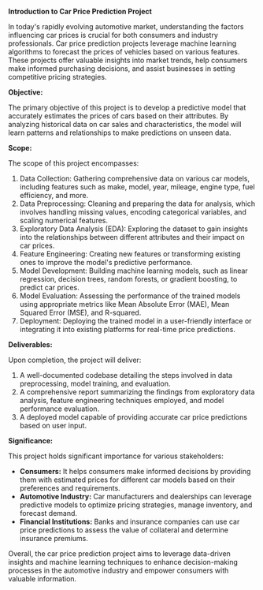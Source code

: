 **Introduction to Car Price Prediction Project**

In today's rapidly evolving automotive market, understanding the factors influencing car prices is crucial for both consumers and industry professionals. Car price prediction projects leverage machine learning algorithms to forecast the prices of vehicles based on various features. These projects offer valuable insights into market trends, help consumers make informed purchasing decisions, and assist businesses in setting competitive pricing strategies.

**Objective:**

The primary objective of this project is to develop a predictive model that accurately estimates the prices of cars based on their attributes. By analyzing historical data on car sales and characteristics, the model will learn patterns and relationships to make predictions on unseen data.

**Scope:**

The scope of this project encompasses:

1. Data Collection: Gathering comprehensive data on various car models, including features such as make, model, year, mileage, engine type, fuel efficiency, and more.
2. Data Preprocessing: Cleaning and preparing the data for analysis, which involves handling missing values, encoding categorical variables, and scaling numerical features.
3. Exploratory Data Analysis (EDA): Exploring the dataset to gain insights into the relationships between different attributes and their impact on car prices.
4. Feature Engineering: Creating new features or transforming existing ones to improve the model's predictive performance.
5. Model Development: Building machine learning models, such as linear regression, decision trees, random forests, or gradient boosting, to predict car prices.
6. Model Evaluation: Assessing the performance of the trained models using appropriate metrics like Mean Absolute Error (MAE), Mean Squared Error (MSE), and R-squared.
7. Deployment: Deploying the trained model in a user-friendly interface or integrating it into existing platforms for real-time price predictions.

**Deliverables:**

Upon completion, the project will deliver:

1. A well-documented codebase detailing the steps involved in data preprocessing, model training, and evaluation.
2. A comprehensive report summarizing the findings from exploratory data analysis, feature engineering techniques employed, and model performance evaluation.
3. A deployed model capable of providing accurate car price predictions based on user input.

**Significance:**

This project holds significant importance for various stakeholders:

- **Consumers:** It helps consumers make informed decisions by providing them with estimated prices for different car models based on their preferences and requirements.
- **Automotive Industry:** Car manufacturers and dealerships can leverage predictive models to optimize pricing strategies, manage inventory, and forecast demand.
- **Financial Institutions:** Banks and insurance companies can use car price predictions to assess the value of collateral and determine insurance premiums.

Overall, the car price prediction project aims to leverage data-driven insights and machine learning techniques to enhance decision-making processes in the automotive industry and empower consumers with valuable information.
